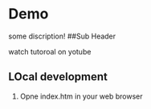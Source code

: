 # Demo
some discription!
##Sub Header

watch tutoroal on yotube
## LOcal development

1. Opne index.htm in your web browser
